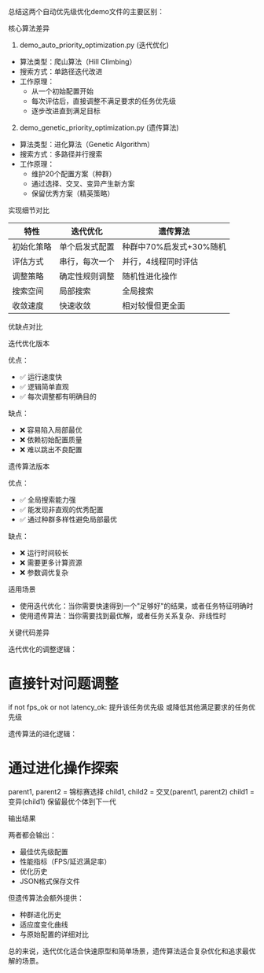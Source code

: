 总结这两个自动优先级优化demo文件的主要区别：

  核心算法差异

  1. demo_auto_priority_optimization.py (迭代优化)

  - 算法类型：爬山算法（Hill Climbing）
  - 搜索方式：单路径迭代改进
  - 工作原理：
    - 从一个初始配置开始
    - 每次评估后，直接调整不满足要求的任务优先级
    - 逐步改进直到满足目标

  2. demo_genetic_priority_optimization.py (遗传算法)

  - 算法类型：进化算法（Genetic Algorithm）
  - 搜索方式：多路径并行搜索
  - 工作原理：
    - 维护20个配置方案（种群）
    - 通过选择、交叉、变异产生新方案
    - 保留优秀方案（精英策略）

  实现细节对比

  | 特性    | 迭代优化    | 遗传算法            |
  |-------|---------|-----------------|
  | 初始化策略 | 单个启发式配置 | 种群中70%启发式+30%随机 |
  | 评估方式  | 串行，每次一个 | 并行，4线程同时评估      |
  | 调整策略  | 确定性规则调整 | 随机性进化操作         |
  | 搜索空间  | 局部搜索    | 全局搜索            |
  | 收敛速度  | 快速收敛    | 相对较慢但更全面        |

  优缺点对比

  迭代优化版本

  优点：
  - ✅ 运行速度快
  - ✅ 逻辑简单直观
  - ✅ 每次调整都有明确目的

  缺点：
  - ❌ 容易陷入局部最优
  - ❌ 依赖初始配置质量
  - ❌ 难以跳出不良配置

  遗传算法版本

  优点：
  - ✅ 全局搜索能力强
  - ✅ 能发现非直观的优秀配置
  - ✅ 通过种群多样性避免局部最优

  缺点：
  - ❌ 运行时间较长
  - ❌ 需要更多计算资源
  - ❌ 参数调优复杂

  适用场景

  - 使用迭代优化：当你需要快速得到一个"足够好"的结果，或者任务特征明确时
  - 使用遗传算法：当你需要找到最优解，或者任务关系复杂、非线性时

  关键代码差异

  迭代优化的调整逻辑：
  # 直接针对问题调整
  if not fps_ok or not latency_ok:
      提升该任务优先级
      或降低其他满足要求的任务优先级

  遗传算法的进化逻辑：
  # 通过进化操作探索
  parent1, parent2 = 锦标赛选择
  child1, child2 = 交叉(parent1, parent2)
  child1 = 变异(child1)
  保留最优个体到下一代

  输出结果

  两者都会输出：
  - 最佳优先级配置
  - 性能指标（FPS/延迟满足率）
  - 优化历史
  - JSON格式保存文件

  但遗传算法会额外提供：
  - 种群进化历史
  - 适应度变化曲线
  - 与原始配置的详细对比

  总的来说，迭代优化适合快速原型和简单场景，遗传算法适合复杂优化和追求最优解的场景。